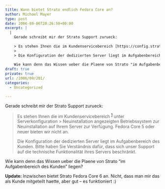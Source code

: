 ```yaml
---
title: Wann bietet Strato endlich Fedora Core an?
author: Michael Mayer
type: post
date: 2006-09-06T20:26:50+00:00
excerpt: |
  |
    Gerade schreibt mir der Strato Support zurueck:
    
    > Es stehen Ihnen die im Kundenservicebereich [https://config.strato.de/] unter Serverkonfiguration > Neuinstallation angezeigten Betriebssystem zur Neuinstallation auf Ihrem Server zur Verfügung. Fedora Core 5 oder neuer bieten wir nicht an.
    > 
    > Die Konfiguration der dedizierten Server liegt im Aufgabenbereich des Kunden. Bitte haben Sie Verständnis dafür, dass sich unser Support auf die technische Funktionalität ihres Servers beschränkt.
    
    Wie kann denn das Wissen ueber die Plaene von Strato "im Aufgabenbereich des Kunden" liegen?
draft: true
private: true
url: /2006/09/201/
categories:
  - Uncategorized

---
```

Gerade schreibt mir der Strato Support zurueck:

> Es stehen Ihnen die im Kundenservicebereich <sup><a href="https://config.strato.de/">1</a></sup> unter Serverkonfiguration > Neuinstallation angezeigten Betriebssystem zur Neuinstallation auf Ihrem Server zur Verfügung. Fedora Core 5 oder neuer bieten wir nicht an.
> 
> Die Konfiguration der dedizierten Server liegt im Aufgabenbereich des Kunden. Bitte haben Sie Verständnis dafür, dass sich unser Support auf die technische Funktionalität ihres Servers beschränkt.

Wie kann denn das Wissen ueber die Plaene von Strato &#8220;im Aufgabenbereich des Kunden&#8221; liegen?

**Update:** Inzwischen bietet Strato Fedora Core 6 an. Nicht, dass man mir das als Kunde mitgeteilt haette, aber gut &#8211; es funktioniert :)